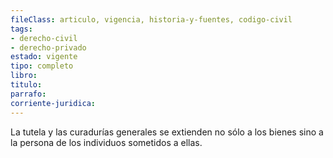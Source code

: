 ```yaml
---
fileClass: articulo, vigencia, historia-y-fuentes, codigo-civil
tags:
- derecho-civil
- derecho-privado
estado: vigente
tipo: completo
libro:
titulo:
parrafo:
corriente-juridica:
---
```

La tutela y las curadurías generales se extienden no sólo a los bienes sino a la persona de los individuos sometidos a ellas.